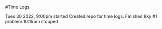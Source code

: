 #Time Logs

Tues 30 2022,
9:00pm started
Created repo for time logs.
Finished 8ky #1 problem
10:15pm stopped
